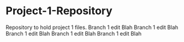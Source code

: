 # Project-1-Repository
Repository to hold project 1 files.
Branch 1 edit Blah
Branch 1 edit Blah
Branch 1 edit Blah
Branch 1 edit Blah
Branch 1 edit Blah
